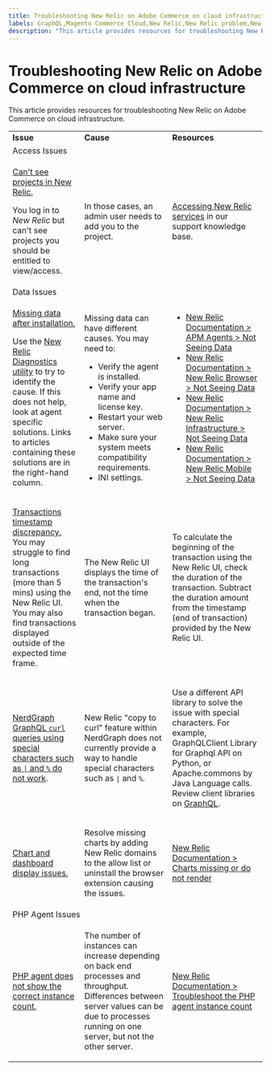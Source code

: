 ```yaml
---
title: Troubleshooting New Relic on Adobe Commerce on cloud infrastructure
labels: GraphQL,Magento Commerce Cloud,New Relic,New Relic problem,New Relic troubleshooting,PHP,accessing New Relic,display,how to,troubleshoot,Adobe Commerce,cloud infrastructure
description: "This article provides resources for troubleshooting New Relic on Adobe Commerce on cloud infrastructure."
---
```


# Troubleshooting New Relic on Adobe Commerce on cloud infrastructure

This article provides resources for troubleshooting New Relic on Adobe Commerce on cloud infrastructure.

<table>
<tbody>
<tr>
<td class="wysiwyg-text-align-center"><strong>Issue</strong></td>
<td class="wysiwyg-text-align-center"><strong>Cause</strong></td>
<td class="wysiwyg-text-align-center"><strong>Resources</strong></td>
</tr>
<tr>
<td class="wysiwyg-text-align-center" colspan="3">Access Issues</td>
</tr>
<tr>
<td>
<p><u>Can't see projects in New Relic.</u></p>
<p>You log in to <em>New Relic</em> but can't see projects you should be entitled to view/access.</p>
</td>
<td>
<p>In those cases, an admin user needs to add you to the project.</p>
</td>
<td>
<p><a href="https://support.magento.com/hc/en-us/articles/360039127712">Accessing New Relic services</a> in our support knowledge base.</p>
</td>
</tr>
<tr>
<td class="wysiwyg-text-align-center" colspan="3">Data Issues</td>
</tr>
<tr>
<td>
<p><u>Missing data after installation.</u></p>
<p>Use the <a href="https://docs.newrelic.com/docs/agents/manage-apm-agents/troubleshooting/new-relic-diagnostics">New Relic Diagnostics utility</a> to try to identify the cause. If this does not help, look at agent specific solutions. Links to articles containing these solutions are in the right-hand column.</p>
</td>
<td>
<p>Missing data can have different causes. You may need to:</p>
<ul>
<li>Verify the agent is installed.</li>
<li>Verify your app name and license key.</li>
<li>Restart your web server.</li>
<li>Make sure your system meets compatibility requirements.</li>
<li>INI settings.</li>
</ul>
</td>
<td>
<ul>
<li><a href="https://docs.newrelic.com/docs/agents/manage-apm-agents/troubleshooting/not-seeing-data#apm-agents">New Relic Documentation > APM Agents > Not Seeing Data</a></li>
<li><a href="https://docs.newrelic.com/docs/agents/manage-apm-agents/troubleshooting/not-seeing-data#browser-agent">New Relic Documentation > New Relic Browser > Not Seeing Data</a></li>
<li><a href="https://docs.newrelic.com/docs/agents/manage-apm-agents/troubleshooting/not-seeing-data#infrastructure-agents">New Relic Documentation > New Relic Infrastructure > Not Seeing Data</a></li>
<li><a href="https://docs.newrelic.com/docs/agents/manage-apm-agents/troubleshooting/not-seeing-data#mobile-agents">New Relic Documentation > New Relic Mobile > Not Seeing Data</a></li>
</ul>
</td>
</tr>
<tr>
<td>
<p><u>Transactions timestamp discrepancy.</u> You may struggle to find long transactions (more than 5 mins) using the New Relic UI. You may also find transactions displayed outside of the expected time frame.</p>
</td>
<td>
<p>The New Relic UI displays the time of the transaction's end, not the time when the transaction began.</p>
</td>
<td>
<p>To calculate the beginning of the transaction using the New Relic UI, check the duration of the transaction. Subtract the duration amount from the timestamp (end of transaction) provided by the New Relic UI.</p>
</td>
</tr>
<tr>
<td>
<p><u>NerdGraph GraphQL <code>curl</code> queries using special characters such as <code>|</code> and <code>%</code> do not work</u>.</p>
</td>
<td>
<p>New Relic "copy to curl" feature within NerdGraph does not currently provide a way to handle special characters such as <code>|</code> and <code>%</code>.</p>
</td>
<td>
<p>Use a different API library to solve the issue with special characters. For example, GraphQLClient Library for Graphql API on Python, or Apache.commons by Java Language calls. Review client libraries on <a href="https://graphql.org/code/">GraphQL</a>.</p>
</td>
</tr>
<tr>
<td>
<p><u>Chart and dashboard display issues.</u></p>
</td>
<td>
<p>Resolve missing charts by adding New Relic domains to the allow list or uninstall the browser extension causing the issues.</p>
</td>
<td>
<p><a href="https://docs.newrelic.com/docs/apm/new-relic-apm/troubleshooting/charts-missing-or-do-not-render">New Relic Documentation > Charts missing or do not render</a> </p>
</td>
</tr>
<tr>
<td class="wysiwyg-text-align-center" colspan="3">PHP Agent Issues</td>
</tr>
<tr>
<td>
<p><u>PHP agent does not show the correct instance count.</u></p>
</td>
<td>
<p>The number of instances can increase depending on back end processes and throughput. Differences between server values can be due to processes running on one server, but not the other server.</p>
</td>
<td>
<p><a href="https://docs.newrelic.com/docs/agents/php-agent/troubleshooting/troubleshoot-php-agent-instance-count">New Relic Documentation > Troubleshoot the PHP agent instance count</a> </p>
</td>
</tr>
</tbody>
</table> 